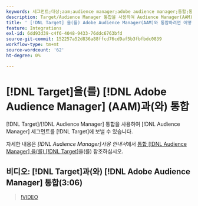 ```yaml
---
keywords: 세그먼트;대상;aam;audience manager;adobe audience manager;통합;통합
description: Target/Audience Manager 통합을 사용하여 Audience Manager(AAM) 세그먼트를 Adobe Target에 보내는 방법을 알아봅니다.
title: ' [!DNL Target] 을(를) Adobe Audience Manager(AAM)와 통합하려면 어떻게 합니까?'
feature: Integrations
exl-id: 6dd93d39-c4f6-4048-9433-76ddc6763bfd
source-git-commit: 152257a52d836a88ffcd76cd9af5b3fbfbdc0839
workflow-type: tm+mt
source-wordcount: '62'
ht-degree: 0%

---
```


# [!DNL Target]을(를) [!DNL Adobe Audience Manager] (AAM)과(와) 통합

[!DNL Target]/[!DNL Audience Manager] 통합을 사용하여 [!DNL Audience Manager] 세그먼트를 [!DNL Target]에 보낼 수 있습니다.

자세한 내용은 *[!DNL Audience Manager]사용 안내서*&#x200B;에서 [통합 [!DNL Audience Manager] 을(를) [!DNL Target]](https://experienceleague.adobe.com/docs/audience-manager/user-guide/implementation-integration-guides/integration-other-solutions/aam-target-integration.html)을(를) 참조하십시오.

## 비디오: [!DNL Target]과(와) [!DNL Adobe Audience Manager] 통합(3:06)

>[!VIDEO](https://video.tv.adobe.com/v/35151)

